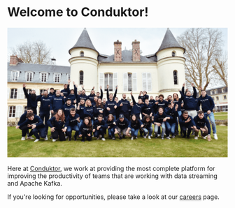 # Welcome to Conduktor!

![Be Conduktor](https://github.com/conduktor/.github/blob/main/profile/team.png)

Here at [Conduktor](https://conduktor.io/), we work at providing the most complete platform for improving the productivity of
teams that are working with data streaming and Apache Kafka.

If you're looking for opportunities, please take a look at our [careers](https://www.conduktor.io/careers) page.

